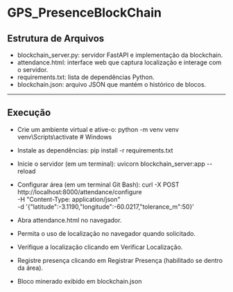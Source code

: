 # GPS_PresenceBlockChain

## Estrutura de Arquivos

- blockchain_server.py: servidor FastAPI e implementação da blockchain.
- attendance.html: interface web que captura localização e interage com o servidor.
- requirements.txt: lista de dependências Python.
- blockchain.json: arquivo JSON que mantém o histórico de blocos.

-----------------------------------------------------------------------------------

## Execução

- Crie um ambiente virtual e ative-o:
    python -m venv venv
    venv\Scripts\activate      # Windows

- Instale as dependências:
    pip install -r requirements.txt

- Inicie o servidor (em um terminal):
    uvicorn blockchain_server:app --reload

- Configurar área (em um terminal Git Bash):
    curl -X POST http://localhost:8000/attendance/configure \
        -H "Content-Type: application/json" \
        -d '{"latitude":-3.1190,"longitude":-60.0217,"tolerance_m":50}'

- Abra attendance.html no navegador.

- Permita o uso de localização no navegador quando solicitado.

- Verifique a localização clicando em Verificar Localização.

- Registre presença clicando em Registrar Presença (habilitado se dentro da área).

- Bloco minerado exibido em blockchain.json
